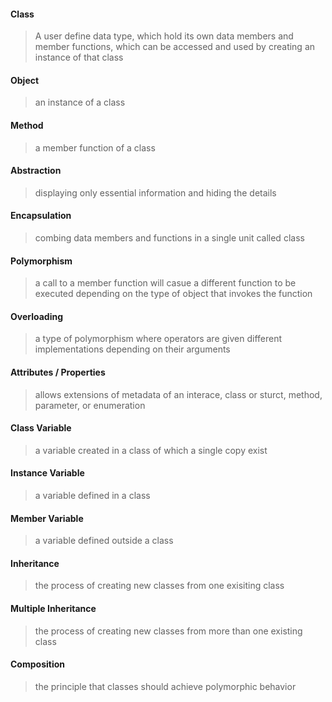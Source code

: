 #### Class
>A user define data type, which hold its own data members and member functions, which can be accessed and used by creating an instance of that class

#### Object
>an instance of a class

#### Method
>a member function of a class

#### Abstraction
>displaying only essential information and hiding the details

#### Encapsulation
>combing data members and functions in a single unit called class

#### Polymorphism
>a call to a member function will casue a different function to be executed depending on the type of object that invokes the function

#### Overloading
>a type of polymorphism where operators are given different implementations depending on their arguments

#### Attributes / Properties
>allows extensions of metadata of an interace, class or sturct, method, parameter, or enumeration

#### Class Variable
>a variable created in a class of which a single copy exist

#### Instance Variable
>a variable defined in a class

#### Member Variable
>a variable defined outside a class

#### Inheritance
>the process of creating new classes from one exisiting class

#### Multiple Inheritance
>the process of creating new classes from more than one existing class

#### Composition
>the principle that classes should achieve polymorphic behavior
